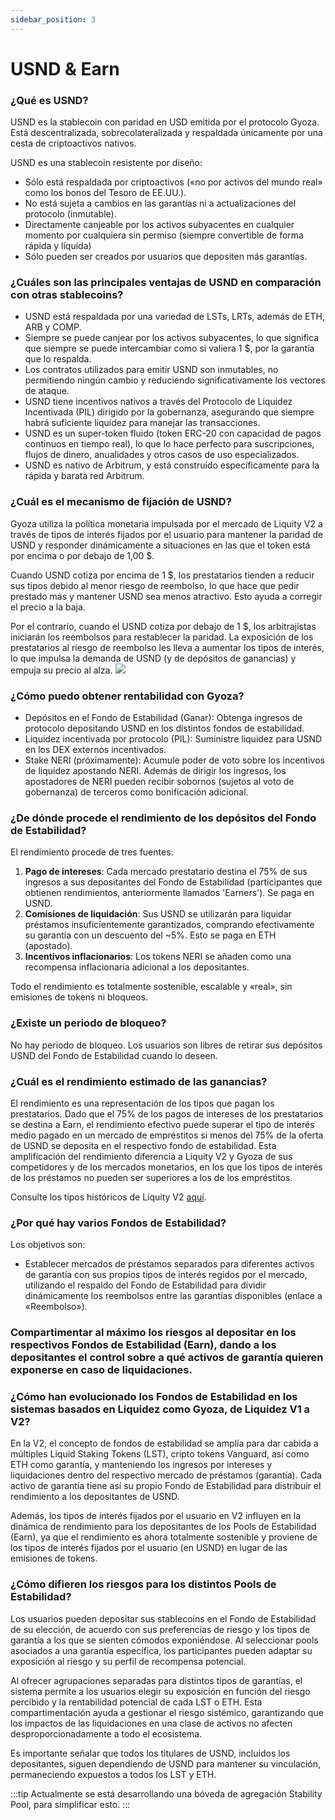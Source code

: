 ```yaml
---
sidebar_position: 3
---
```



# USND & Earn

### ¿Qué es USND?

USND es la stablecoin con paridad en USD emitida por el protocolo Gyoza. Está descentralizada, sobrecolateralizada y respaldada únicamente por una cesta de criptoactivos nativos.

USND es una stablecoin resistente por diseño:

* Sólo está respaldada por criptoactivos («no por activos del mundo real» como los bonos del Tesoro de EE.UU.).
* No está sujeta a cambios en las garantías ni a actualizaciones del protocolo (inmutable).
* Directamente canjeable por los activos subyacentes en cualquier momento por cualquiera sin permiso (siempre convertible de forma rápida y líquida)
* Sólo pueden ser creados por usuarios que depositen más garantías.

### ¿Cuáles son las principales ventajas de USND en comparación con otras stablecoins?

* USND está respaldada por una variedad de LSTs, LRTs, además de ETH, ARB y COMP.
* Siempre se puede canjear por los activos subyacentes, lo que significa que siempre se puede intercambiar como si valiera 1 $, por la garantía que lo respalda.
* Los contratos utilizados para emitir USND son inmutables, no permitiendo ningún cambio y reduciendo significativamente los vectores de ataque.
* USND tiene incentivos nativos a través del Protocolo de Liquidez Incentivada (PIL) dirigido por la gobernanza, asegurando que siempre habrá suficiente liquidez para manejar las transacciones.
* USND es un super-token fluido (token ERC-20 con capacidad de pagos continuos en tiempo real), lo que lo hace perfecto para suscripciones, flujos de dinero, anualidades y otros casos de uso especializados.
* USND es nativo de Arbitrum, y está construido específicamente para la rápida y barata red Arbitrum.

### ¿Cuál es el mecanismo de fijación de USND?

Gyoza utiliza la política monetaria impulsada por el mercado de Liquity V2 a través de tipos de interés fijados por el usuario para mantener la paridad de USND y responder dinámicamente a situaciones en las que el token está por encima o por debajo de 1,00 $.

Cuando USND cotiza por encima de 1 $, los prestatarios tienden a reducir sus tipos debido al menor riesgo de reembolso, lo que hace que pedir prestado más y mantener USND sea menos atractivo. Esto ayuda a corregir el precio a la baja.

Por el contrario, cuando el USND cotiza por debajo de 1 $, los arbitrajistas iniciarán los reembolsos para restablecer la paridad. La exposición de los prestatarios al riesgo de reembolso les lleva a aumentar los tipos de interés, lo que impulsa la demanda de USND (y de depósitos de ganancias) y empuja su precio al alza.
![](https://docs.liquity.org/~gitbook/image?url=https%3A%2F%2F2342324437-files.gitbook.io%2F%7E%2Ffiles%2Fv0%2Fb%2Fgitbook-x-prod.appspot.com%2Fo%2Fspaces%252FE2A1Xrcj7XasxOiotWky%252Fuploads%252FOPagS0zx2PSCiAFmH8Uq%252Flight%2520-%2520BOLD%2520peg%2520mechanism.png%3Falt%3Dmedia%26token%3Dfcc3163a-a96d-4085-a1ea-d5c4606ab3b7&width=768&dpr=4&quality=100&sign=37ed4c8c&sv=2)

### ¿Cómo puedo obtener rentabilidad con Gyoza?

* Depósitos en el Fondo de Estabilidad (Ganar): Obtenga ingresos de protocolo depositando USND en los distintos fondos de estabilidad.
* Liquidez incentivada por protocolo (PIL): Suministre liquidez para USND en los DEX externos incentivados.
* Stake NERI (próximamente): Acumule poder de voto sobre los incentivos de liquidez apostando NERI. Además de dirigir los ingresos, los apostadores de NERI pueden recibir sobornos (sujetos al voto de gobernanza) de terceros como bonificación adicional.

### ¿De dónde procede el rendimiento de los depósitos del Fondo de Estabilidad?

El rendimiento procede de tres fuentes:

1. **Pago de intereses**: Cada mercado prestatario destina el 75% de sus ingresos a sus depositantes del Fondo de Estabilidad (participantes que obtienen rendimientos, anteriormente llamados 'Earners'). Se paga en USND.
2. **Comisiones de liquidación**: Sus USND se utilizarán para liquidar préstamos insuficientemente garantizados, comprando efectivamente su garantía con un descuento del \~5%. Esto se paga en ETH (apostado).
3. **Incentivos inflacionarios**: Los tokens NERI se añaden como una recompensa inflacionaria adicional a los depositantes.

Todo el rendimiento es totalmente sostenible, escalable y «real», sin emisiones de tokens ni bloqueos.

### ¿Existe un periodo de bloqueo?

No hay periodo de bloqueo. Los usuarios son libres de retirar sus depósitos USND del Fondo de Estabilidad cuando lo deseen.

### ¿Cuál es el rendimiento estimado de las ganancias?

El rendimiento es una representación de los tipos que pagan los prestatarios. Dado que el 75% de los pagos de intereses de los prestatarios se destina a Earn, el rendimiento efectivo puede superar el tipo de interés medio pagado en un mercado de empréstitos si menos del 75% de la oferta de USND se deposita en el respectivo fondo de estabilidad. Esta amplificación del rendimiento diferencia a Liquity V2 y Gyoza de sus competidores y de los mercados monetarios, en los que los tipos de interés de los préstamos no pueden ser superiores a los de los empréstitos.

Consulte los tipos históricos de Liquity V2 [aquí](https://dune.com/liquity/liquity-v2#interest-rates).

### ¿Por qué hay varios Fondos de Estabilidad?

Los objetivos son:

* Establecer mercados de préstamos separados para diferentes activos de garantía con sus propios tipos de interés regidos por el mercado, utilizando el respaldo del Fondo de Estabilidad para dividir dinámicamente los reembolsos entre las garantías disponibles (enlace a «Reembolso»).
### Compartimentar al máximo los riesgos al depositar en los respectivos Fondos de Estabilidad (Earn), dando a los depositantes el control sobre a qué activos de garantía quieren exponerse en caso de liquidaciones.

### ¿Cómo han evolucionado los Fondos de Estabilidad en los sistemas basados en Liquidez como Gyoza, de Liquidez V1 a V2?

En la V2, el concepto de fondos de estabilidad se amplía para dar cabida a múltiples Liquid Staking Tokens (LST), cripto tokens Vanguard, así como ETH como garantía, y manteniendo los ingresos por intereses y liquidaciones dentro del respectivo mercado de préstamos (garantía). Cada activo de garantía tiene así su propio Fondo de Estabilidad para distribuir el rendimiento a los depositantes de USND.

Además, los tipos de interés fijados por el usuario en V2 influyen en la dinámica de rendimiento para los depositantes de los Pools de Estabilidad (Earn), ya que el rendimiento es ahora totalmente sostenible y proviene de los tipos de interés fijados por el usuario (en USND) en lugar de las emisiones de tokens.

### ¿Cómo difieren los riesgos para los distintos Pools de Estabilidad?

Los usuarios pueden depositar sus stablecoins en el Fondo de Estabilidad de su elección, de acuerdo con sus preferencias de riesgo y los tipos de garantía a los que se sienten cómodos exponiéndose. Al seleccionar pools asociados a una garantía específica, los participantes pueden adaptar su exposición al riesgo y su perfil de recompensa potencial.

Al ofrecer agrupaciones separadas para distintos tipos de garantías, el sistema permite a los usuarios elegir su exposición en función del riesgo percibido y la rentabilidad potencial de cada LST o ETH. Esta compartimentación ayuda a gestionar el riesgo sistémico, garantizando que los impactos de las liquidaciones en una clase de activos no afecten desproporcionadamente a todo el ecosistema.

Es importante señalar que todos los titulares de USND, incluidos los depositantes, siguen dependiendo de USND para mantener su vinculación, permaneciendo expuestos a todos los LST y ETH.


:::tip
Actualmente se está desarrollando una bóveda de agregación Stability Pool, para simplificar esto.
:::
